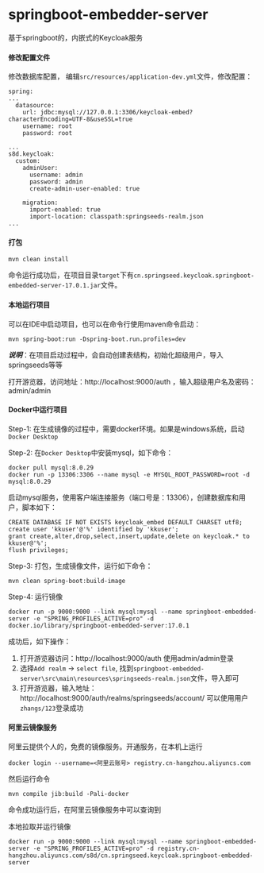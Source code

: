 # springboot-embedder-server

基于springboot的，内嵌式的Keycloak服务

#### 修改配置文件
修改数据库配置， 编辑`src/resources/application-dev.yml`文件，修改配置：

```
spring:
...
  datasource:
    url: jdbc:mysql://127.0.0.1:3306/keycloak-embed?characterEncoding=UTF-8&useSSL=true
    username: root
    password: root

...
s8d.keycloak:
  custom:
    adminUser:
      username: admin
      password: admin
      create-admin-user-enabled: true

    migration:
      import-enabled: true
      import-location: classpath:springseeds-realm.json
...
```    
#### 打包

``` 
mvn clean install
```

命令运行成功后，在项目目录`target`下有`cn.springseed.keycloak.springboot-embedded-server-17.0.1.jar`文件。

#### 本地运行项目  

可以在IDE中启动项目，也可以在命令行使用maven命令启动：

``` 
mvn spring-boot:run -Dspring-boot.run.profiles=dev
```

***说明***：在项目启动过程中，会自动创建表结构，初始化超级用户，导入springseeds等等

打开游览器，访问地址：http://localhost:9000/auth ，输入超级用户名及密码： admin/admin

#### Docker中运行项目

Step-1: 在生成镜像的过程中，需要docker环境。如果是windows系统，启动`Docker Desktop` 

Step-2: 在`Docker Desktop`中安装mysql，如下命令：
```
docker pull mysql:8.0.29
docker run -p 13306:3306 --name mysql -e MYSQL_ROOT_PASSWORD=root -d mysql:8.0.29
```

启动mysql服务，使用客户端连接服务（端口号是：13306），创建数据库和用户，脚本如下：
```
CREATE DATABASE IF NOT EXISTS keycloak_embed DEFAULT CHARSET utf8;
create user 'kkuser'@'%' identified by 'kkuser';
grant create,alter,drop,select,insert,update,delete on keycloak.* to kkuser@'%';
flush privileges; 
```


Step-3: 打包，生成镜像文件，运行如下命令：

```
mvn clean spring-boot:build-image
```

Step-4: 运行镜像
```
docker run -p 9000:9000 --link mysql:mysql --name springboot-embedded-server -e "SPRING_PROFILES_ACTIVE=pro" -d docker.io/library/springboot-embedded-server:17.0.1
```

成功后，如下操作：
1. 打开游览器访问：http://localhost:9000/auth 使用admin/admin登录
2. 选择`Add realm` -> `select file`, 找到`springboot-embedded-server\src\main\resources\springseeds-realm.json`文件，导入即可
3. 打开游览器，输入地址：http://localhost:9000/auth/realms/springseeds/account/ 可以使用用户`zhangs/123`登录成功

#### 阿里云镜像服务

阿里云提供个人的，免费的镜像服务。开通服务，在本机上运行
```
docker login --username=<阿里云账号> registry.cn-hangzhou.aliyuncs.com
```

然后运行命令
```
mvn compile jib:build -Pali-docker 
```

命令成功运行后，在阿里云镜像服务中可以查询到

本地拉取并运行镜像
```
docker run -p 9000:9000 --link mysql:mysql --name springboot-embedded-server -e "SPRING_PROFILES_ACTIVE=pro" -d registry.cn-hangzhou.aliyuncs.com/s8d/cn.springseed.keycloak.springboot-embedded-server
```


